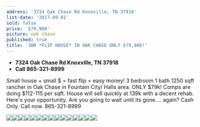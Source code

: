 ```yaml
---
address: '3724 Oak Chase Rd Knoxville, TN 37918'
list-date: '2017-09-01'
sold: false
price: '$79,900'
picture: oak chase
published: true
title: '3BR *FLIP HOUSE* IN OAK CHASE ONLY $79,900!'
---
```



* **7324 Oak Chase Rd Knoxville, TN 37918**
* **Call 865-321-8999**

Small house + small $ = fast flip = easy money! 3 bedroom 1 bath 1250 sqft rancher in Oak Chase in Fountain City/ Halls area. ONLY $79k! Comps are doing $112-115 per sqft. House will sell quickly at 139k with a decent rehab. Here's your opportunity. Are you going to wait until its gone…. again? Cash Only. Call now. 865-321-8999

![](/uploads/versions/1---x----3450-2510x---.JPG)![](/uploads/versions/2a-1---x----4032-3024x---.JPG)![](/uploads/versions/2---x----4032-3024x---.JPG)![](/uploads/versions/6---x----3305-2668x---.JPG)![](/uploads/versions/10---x----4032-3024x---.JPG)![](/uploads/versions/12a---x----4032-3024x---.JPG)![](/uploads/versions/11---x----4032-3024x---.JPG)![](/uploads/versions/13---x----4032-3024x---.JPG)![](/uploads/versions/14---x----4032-3024x---.JPG)![](/uploads/versions/16---x----4032-3024x---.JPG)![](/uploads/versions/18a-1---x----4032-3024x---.JPG)![](/uploads/versions/19---x----4032-3024x---.JPG)![](/uploads/versions/21---x----4032-3024x---.JPG)![](/uploads/versions/20---x----4032-3024x---.JPG)![](/uploads/versions/22---x----4032-3024x---.JPG)
<br>&nbsp;